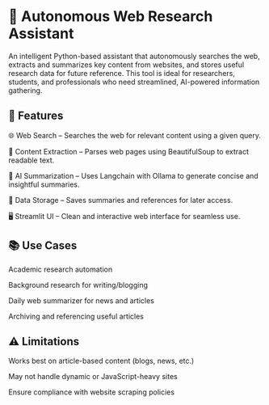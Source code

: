 # 🔎 Autonomous Web Research Assistant
An intelligent Python-based assistant that autonomously searches the web, extracts and summarizes key content from websites, and stores useful research data for future reference. This tool is ideal for researchers, students, and professionals who need streamlined, AI-powered information gathering.

## 🚀 Features
🌐 Web Search – Searches the web for relevant content using a given query.

🧠 Content Extraction – Parses web pages using BeautifulSoup to extract readable text.

📝 AI Summarization – Uses Langchain with Ollama to generate concise and insightful summaries.

💾 Data Storage – Saves summaries and references for later access.

🖥️ Streamlit UI – Clean and interactive web interface for seamless use.

## 📚 Use Cases
Academic research automation

Background research for writing/blogging

Daily web summarizer for news and articles

Archiving and referencing useful articles

## ⚠️ Limitations
Works best on article-based content (blogs, news, etc.)

May not handle dynamic or JavaScript-heavy sites

Ensure compliance with website scraping policies
